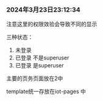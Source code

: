 ### 2024年3月23日23:12:34
注意这里的权限效验会导致不同的显示

三种状态： 
1. 未登录
2. 已登录 不是superuser
3. 已登录 是superuser

主要的页务页面放在2中

template统一存放在iot-pages 中

